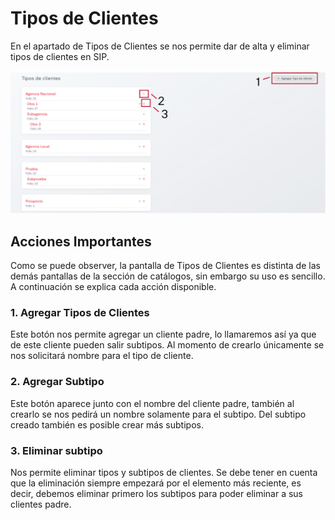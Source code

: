 # Tipos de Clientes

En el apartado de Tipos de Clientes se nos permite dar de alta y eliminar tipos de clientes en SIP.

![t_cliente](../assets/catalogoClientes.png)

## Acciones Importantes

Como se puede observer, la pantalla de Tipos de Clientes es distinta de las demás pantallas de la sección de catálogos, sin embargo su uso es sencillo. A continuación se explica cada acción disponible.

### 1. Agregar Tipos de Clientes

Este botón nos permite agregar un cliente padre, lo llamaremos así ya que de este cliente pueden salir subtipos. Al momento de crearlo únicamente se nos solicitará nombre para el tipo de cliente.

### 2. Agregar Subtipo

Este botón aparece junto con el nombre del cliente padre, también al crearlo se nos pedirá un nombre solamente para el subtipo. Del subtipo creado también es posible crear más subtipos.

### 3. Eliminar subtipo

Nos permite eliminar tipos y subtipos de clientes. Se debe tener en cuenta que la eliminación siempre empezará por el elemento más reciente, es decir, debemos eliminar primero los subtipos para poder eliminar a sus clientes padre.